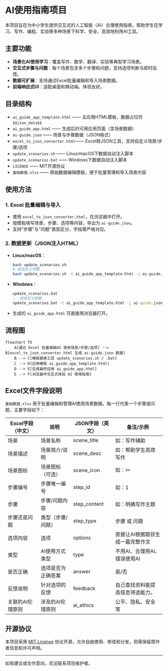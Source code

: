 # AI使用指南项目

本项目旨在为中小学生提供交互式的人工智能（AI）合理使用指南，帮助学生在学习、写作、编程、实验等多种场景下科学、安全、高效地利用AI工具。

## 主要功能

- **场景化AI使用学习**：覆盖写作、数学、翻译、实验等典型学习场景。
- **交互式步骤与问题**：每个场景包含多个步骤和问题，支持选项判断与即时反馈。
- **数据可扩展**：支持通过Excel批量编辑和导入场景数据。
- **前端响应式UI**：适配桌面和移动端，体验友好。

## 目录结构

- `ai_guide_app_template.html`  —— 主应用HTML模板，数据占位符`$$json_data$$`
- `ai_guide_app.html`           —— 生成后的可用应用页面（含场景数据）
- `ai-guide.json`               —— 场景与步骤数据（JSON格式）
- `excel_to_json_converter.html`—— Excel转JSON工具，支持自定义场景/步骤/选项
- `update_scenarios.sh`         —— Linux/macOS下数据自动注入脚本
- `update_scenarios.bat`        —— Windows下数据自动注入脚本
- `LICENSE`                     —— MIT开源协议
- `基础数据.xlsx`                —— 原始数据编辑模板，便于批量管理和导入场景内容

## 使用方法

### 1. Excel 批量编辑与导入

- 使用 `excel_to_json_converter.html`，在浏览器中打开。
- 按模板填写场景、步骤、选项等内容，导出为 `ai-guide.json`。
- 支持"步骤"与"问题"类型区分，字段需严格对应。

### 2. 数据更新（JSON注入HTML）

- **Linux/macOS**：
  
  ```sh
  bash update_scenarios.sh
  # 或自定义参数
  bash update_scenarios.sh -t ai_guide_app_template.html -j ai-guide.json -o ai_guide_app.html
  ```

- **Windows**：
  
  ```bat
  update_scenarios.bat
  :: 或自定义参数
  update_scenarios.bat -t ai_guide_app_template.html -j ai-guide.json -o ai_guide_app.html
  ```

- 生成的 `ai_guide_app.html` 可直接用浏览器打开。

## 流程图

```mermaid
flowchart TD
    A[通过 Excel 批量编辑AI 使用场景/步骤/选项] --> B[excel_to_json_converter.html 生成 ai-guide.json 数据]
    B --> C[模板替换工具 update_scenarios.sh / .bat]
    C --> D[应用模板 ai_guide_app_template.html]
    D --> E[生成最终应用 ai_guide_app.html]
    E --> F[浏览器中交互式体验 AI 使用指南]
```

## Excel文件字段说明

`基础数据.xlsx` 用于批量编辑和管理AI使用场景数据。每一行代表一个步骤或问题，主要字段如下：

| Excel字段（中文）   | 说明                   | JSON字段（英文）      | 备注/示例                      |
|---------------------|------------------------|----------------------|-------------------------------|
| 场景                | 场景名称               | scene_title          | 如：写作辅助                   |
| 场景描述            | 场景简介/说明           | scene_desc           | 如：帮助学生高效写作           |
| 场景图标            | 场景图标（可选）        | scene_icon           | 如：✏️                        |
| 步骤编号            | 步骤唯一编号            | step_id              | 如：1                        |
| 步骤                | 步骤/问题内容           | step_content         | 如：明确写作主题               |
| 步骤还是问题        | 类型（步骤/问题）       | step_type            | 步骤 或 问题                   |
| 选项内容            | 选项                    | options              | 直接让AI根据题目生成一篇完整作文            |
| 类型                | AI使用方式类型          | type                 | 不用AI、合理用AI、错误使用AI   |
| 是否正确            | 选项是否为正确答案      | answer               | 是/否                          |
| 反馈说明            | 针对选项的反馈           | feedback             | 自己查找资料能提高信息筛选能力。      |
| 关联的AI伦理原则    | 涉及的AI伦理原则         | ai_ethics            | 公平、隐私、安全等              |

## 开源协议

本项目采用 [MIT License](LICENSE) 协议开源，允许自由使用、修改和分发，但需保留原作者信息和许可声明。

---

如有建议或合作意向，欢迎联系项目维护者。

